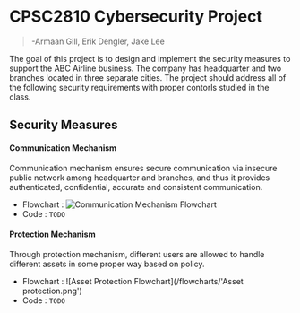 # CPSC2810 Cybersecurity Project
>-Armaan Gill, Erik Dengler, Jake Lee

The goal of this project is to design and implement the security measures to support
the ABC Airline business. The company has headquarter and two branches located in three
separate cities. The project should address all of the following security requirements with
proper contorls studied in the class.

## Security Measures

#### Communication Mechanism

Communication mechanism ensures secure communication via insecure public network among headquarter
and branches, and thus it provides authenticated, confidential, accurate and consistent communication.

* Flowchart :
![Communication Mechanism Flowchart](/flowcharts/CommMechFlowchart.png)
* Code : `TODO`




#### Protection Mechanism

Through protection mechanism, different users are allowed to handle different assets in some proper way based on policy.

* Flowchart : 
![Asset Protection Flowchart](/flowcharts/'Asset protection.png')
* Code : `TODO`







